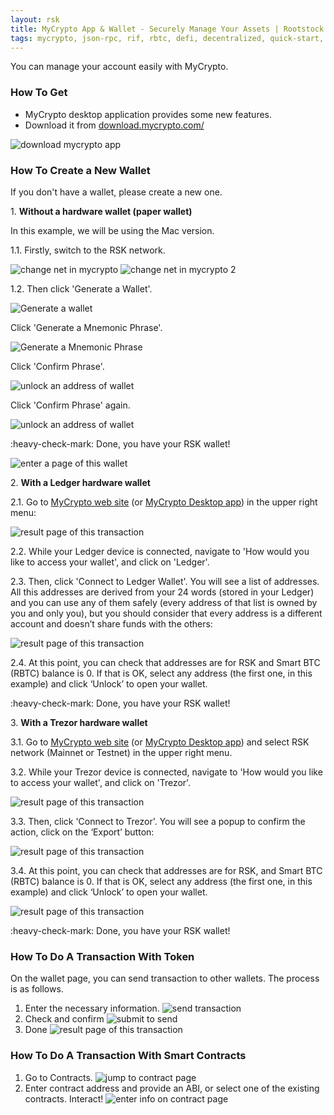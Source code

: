 ```yaml
---
layout: rsk
title: MyCrypto App & Wallet - Securely Manage Your Assets | Rootstock (RSK)
tags: mycrypto, json-rpc, rif, rbtc, defi, decentralized, quick-start, guides, tutorial, networks, dapps, tools, rsk, ethereum, smart-contracts, install, get-started, how-to, mainnet, testnet, contracts, wallets, web3, crypto
---
```


You can manage your account easily with MyCrypto.

### How To Get

* MyCrypto desktop application provides some new features.
* Download it from [download.mycrypto.com/](https://download.mycrypto.com/)

<img src="/assets/img/mycrypto/mycrypto1.png" alt="download mycrypto app"/>

### How To Create a New Wallet

If you don't have a wallet, please create a new one.

1\. **Without a hardware wallet (paper wallet)**

In this example, we will be using the Mac version.

1.1. Firstly, switch to the RSK network.

<img src="/assets/img/mycrypto/mycrypto2.png" alt="change net in mycrypto"/>

<img src="/assets/img/mycrypto/mycrypto3.png" alt="change net in mycrypto 2"/>

1.2. Then click 'Generate a Wallet'.

<img src="/assets/img/mycrypto/mycrypto4.png" alt="Generate a wallet"/>

Click 'Generate a Mnemonic Phrase'.

<img src="/assets/img/mycrypto/mycrypto5.png" alt="Generate a Mnemonic Phrase"/>

Click 'Confirm Phrase'.

<img src="/assets/img/mycrypto/mycrypto6.png" alt="unlock an address of wallet"/>

Click 'Confirm Phrase' again.

<img src="/assets/img/mycrypto/mycrypto7.png" alt="unlock an address of wallet"/>

:heavy-check-mark: Done, you have your RSK wallet!

<img src="/assets/img/mycrypto/mycrypto8.png" alt="enter a page of this wallet"/>

2\. **With a Ledger hardware wallet**

2.1. Go to [MyCrypto web site](https://mycrypto.com/account) (or [MyCrypto Desktop app](https://download.mycrypto.com/)) in the upper right menu:

<img src="/assets/img/mycrypto/mycrypto9.png" alt="result page of this transaction"/>

2.2. While your Ledger device is connected, navigate to 'How would you like to access your wallet', and click on 'Ledger'.

2.3. Then, click 'Connect to Ledger Wallet'. You will see a list of addresses. All this addresses are derived from your 24 words (stored in your Ledger) and you can use any of them safely (every address of that list is owned by you and only you), but you should consider that every address is a different account and doesn’t share funds with the others:

<img src="/assets/img/mycrypto/mycrypto10.png" alt="result page of this transaction"/>

2.4. At this point, you can check that addresses are for RSK and Smart BTC (RBTC) balance is 0. If that is OK, select any address (the first one, in this example) and click ‘Unlock’ to open your wallet.

:heavy-check-mark: Done, you have your RSK wallet!

3\. **With a Trezor hardware wallet**

3.1. Go to [MyCrypto web site](https://mycrypto.com/account) (or [MyCrypto Desktop app](https://download.mycrypto.com/)) and select RSK network (Mainnet or Testnet) in the upper right menu.

3.2. While your Trezor device is connected, navigate to 'How would you like to access your wallet', and click on 'Trezor'.

<img src="/assets/img/mycrypto/mycrypto11.png" alt="result page of this transaction"/>

3.3. Then, click 'Connect to Trezor'. You will see a popup to confirm the action, click on the ‘Export’ button:

<img src="/assets/img/mycrypto/mycrypto12.png" alt="result page of this transaction"/>

3.4. At this point, you can check that addresses are for RSK, and Smart BTC (RBTC) balance is 0. If that is OK, select any address (the first one, in this example) and click ‘Unlock’ to open your wallet.

<img src="/assets/img/mycrypto/mycrypto13.png" alt="result page of this transaction"/>

:heavy-check-mark: Done, you have your RSK wallet!

### How To Do A Transaction With Token

On the wallet page, you can send transaction to other wallets.
The process is as follows.

1. Enter the necessary information.
   <img src="/assets/img/mycrypto/mycrypto14.png" alt="send transaction"/>
2. Check and confirm
   <img src="/assets/img/mycrypto/mycrypto15.png" alt="submit to send"/>
3. Done
   <img src="/assets/img/mycrypto/mycrypto16.png" alt="result page of this transaction"/>

### How To Do A Transaction With Smart Contracts

1. Go to Contracts.
   <img src="/assets/img/mycrypto/mycrypto17.png" alt="jump to contract page"/>
2. Enter contract address and provide an ABI, or select one of the existing contracts.
Interact!
   <img src="/assets/img/mycrypto/mycrypto18.png" alt="enter info on contract page"/>
